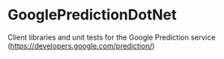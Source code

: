 GooglePredictionDotNet
=================

Client libraries and unit tests for the Google Prediction service (https://developers.google.com/prediction/)
